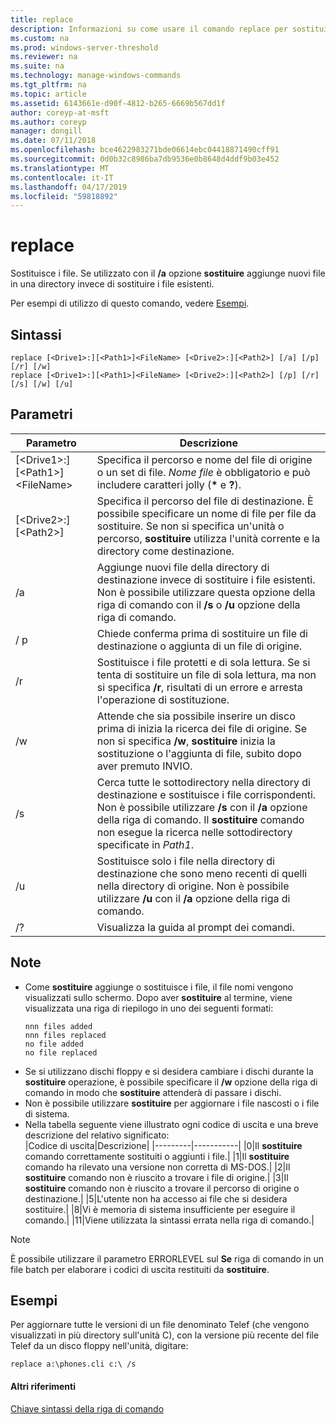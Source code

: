 ```yaml
---
title: replace
description: Informazioni su come usare il comando replace per sostituire i file.
ms.custom: na
ms.prod: windows-server-threshold
ms.reviewer: na
ms.suite: na
ms.technology: manage-windows-commands
ms.tgt_pltfrm: na
ms.topic: article
ms.assetid: 6143661e-d90f-4812-b265-6669b567dd1f
author: coreyp-at-msft
ms.author: coreyp
manager: dongill
ms.date: 07/11/2018
ms.openlocfilehash: bce4622983271bde06614ebc04418871490cff91
ms.sourcegitcommit: 0d0b32c8986ba7db9536e0b8648d4ddf9b03e452
ms.translationtype: MT
ms.contentlocale: it-IT
ms.lasthandoff: 04/17/2019
ms.locfileid: "59818892"
---
```

# <a name="replace"></a>replace



Sostituisce i file. Se utilizzato con il **/a** opzione **sostituire** aggiunge nuovi file in una directory invece di sostituire i file esistenti.

Per esempi di utilizzo di questo comando, vedere [Esempi](#BKMK_examples).

## <a name="syntax"></a>Sintassi

```
replace [<Drive1>:][<Path1>]<FileName> [<Drive2>:][<Path2>] [/a] [/p] [/r] [/w] 
replace [<Drive1>:][<Path1>]<FileName> [<Drive2>:][<Path2>] [/p] [/r] [/s] [/w] [/u] 
```

## <a name="parameters"></a>Parametri

|Parametro|Descrizione|
|---------|-----------|
|[\<Drive1>:][\<Path1>]\<FileName>|Specifica il percorso e nome del file di origine o un set di file. *Nome file* è obbligatorio e può includere caratteri jolly (**&#42;** e **?**).|
|[\<Drive2>:][\<Path2>]|Specifica il percorso del file di destinazione. È possibile specificare un nome di file per file da sostituire. Se non si specifica un'unità o percorso, **sostituire** utilizza l'unità corrente e la directory come destinazione.|
|/a|Aggiunge nuovi file della directory di destinazione invece di sostituire i file esistenti. Non è possibile utilizzare questa opzione della riga di comando con il **/s** o **/u** opzione della riga di comando.|
|/ p|Chiede conferma prima di sostituire un file di destinazione o aggiunta di un file di origine.|
|/r|Sostituisce i file protetti e di sola lettura. Se si tenta di sostituire un file di sola lettura, ma non si specifica **/r**, risultati di un errore e arresta l'operazione di sostituzione.|
|/w|Attende che sia possibile inserire un disco prima di inizia la ricerca dei file di origine. Se non si specifica **/w**, **sostituire** inizia la sostituzione o l'aggiunta di file, subito dopo aver premuto INVIO.|
|/s|Cerca tutte le sottodirectory nella directory di destinazione e sostituisce i file corrispondenti. Non è possibile utilizzare **/s** con il **/a** opzione della riga di comando. Il **sostituire** comando non esegue la ricerca nelle sottodirectory specificate in *Path1*.|
|/u|Sostituisce solo i file nella directory di destinazione che sono meno recenti di quelli nella directory di origine. Non è possibile utilizzare **/u** con il **/a** opzione della riga di comando.|
|/?|Visualizza la guida al prompt dei comandi.|

## <a name="remarks"></a>Note

-   Come **sostituire** aggiunge o sostituisce i file, il file nomi vengono visualizzati sullo schermo. Dopo aver **sostituire** al termine, viene visualizzata una riga di riepilogo in uno dei seguenti formati:  
    ```
    nnn files added
    nnn files replaced
    no file added
    no file replaced
    ```  
-   Se si utilizzano dischi floppy e si desidera cambiare i dischi durante la **sostituire** operazione, è possibile specificare il **/w** opzione della riga di comando in modo che **sostituire** attenderà di passare i dischi.
-   Non è possibile utilizzare **sostituire** per aggiornare i file nascosti o i file di sistema.
-   Nella tabella seguente viene illustrato ogni codice di uscita e una breve descrizione del relativo significato:  
    |Codice di uscita|Descrizione|
    |---------|-----------|
    |0|Il **sostituire** comando correttamente sostituiti o aggiunti i file.|
    |1|Il **sostituire** comando ha rilevato una versione non corretta di MS-DOS.|
    |2|Il **sostituire** comando non è riuscito a trovare i file di origine.|
    |3|Il **sostituire** comando non è riuscito a trovare il percorso di origine o destinazione.|
    |5|L'utente non ha accesso ai file che si desidera sostituire.|
    |8|Vi è memoria di sistema insufficiente per eseguire il comando.|
    |11|Viene utilizzata la sintassi errata nella riga di comando.|

> [!NOTE]
> È possibile utilizzare il parametro ERRORLEVEL sul **Se** riga di comando in un file batch per elaborare i codici di uscita restituiti da **sostituire**.

## <a name="BKMK_examples"></a>Esempi

Per aggiornare tutte le versioni di un file denominato Telef (che vengono visualizzati in più directory sull'unità C), con la versione più recente del file Telef da un disco floppy nell'unità, digitare:

`replace a:\phones.cli c:\ /s`

#### <a name="additional-references"></a>Altri riferimenti

[Chiave sintassi della riga di comando](command-line-syntax-key.md)